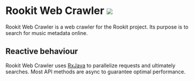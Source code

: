 Rookit Web Crawler [![](https://jitpack.io/v/JPDSousa/rookit-web-crawler.svg)](https://jitpack.io/#JPDSousa/rookit-web-crawler)
===============

Rookit Web Crawler is a web crawler for the Rookit project. Its purpose is to search for music metadata online.

Reactive behaviour
-------------
Rookit Web Crawler uses [RxJava](https://github.com/ReactiveX/RxJava) to parallelize requests and ultimately searches. Most API methods are async to guarantee optimal performance.
